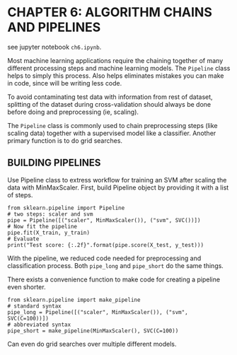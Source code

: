 # CHAPTER 6: ALGORITHM CHAINS AND PIPELINES

see jupyter notebook `ch6.ipynb`.

Most machine learning applications require the chaining together of many different processing steps and machine learning models.  The `Pipeline` class helps to simply this process. Also helps eliminates mistakes you can make in code, since will be writing less code.

To avoid contaminating test data with information from rest of dataset, splitting of the dataset during cross-validation should always be done before doing and preprocessing (ie, scaling).

The `Pipeline` class is commonly used to chain preprocessing steps (like scaling data) together with a supervised model like a classifier. Another primary function is to do grid searches.

## BUILDING PIPELINES


Use Pipeline class to extress workflow for training an SVM after scaling the data with MinMaxScaler. First, build Pipeline object by providing it with a list of steps.

	from sklearn.pipeline import Pipeline
	# two steps: scaler and svm
	pipe = Pipeline([("scaler", MinMaxScaler()), ("svm", SVC())])
	# Now fit the pipeline
	pipe.fit(X_train, y_train)
	# Evaluate
	print("Test score: {:.2f}".format(pipe.score(X_test, y_test)))

With the pipeline, we reduced code needed for preprocessing and classification process. Both `pipe_long` and `pipe_short` do the same things.

There exists a convenience function to make code for creating a pipeline even shorter. 

	from sklearn.pipeline import make_pipeline
	# standard syntax
	pipe_long = Pipeline([("scaler", MinMaxScaler()), ("svm", SVC(C=100))]) 
	# abbreviated syntax
	pipe_short = make_pipeline(MinMaxScaler(), SVC(C=100))

Can even do grid searches over multiple different models. 
